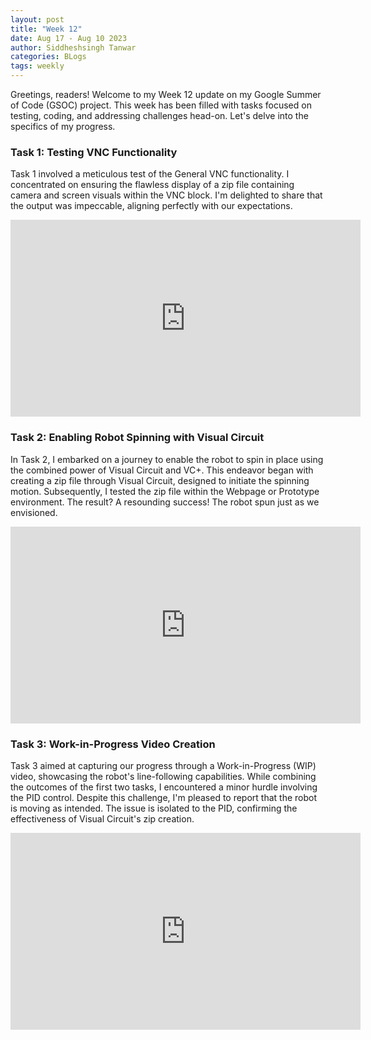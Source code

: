 ```yaml
---
layout: post
title: "Week 12"
date: Aug 17 - Aug 10 2023
author: Siddheshsingh Tanwar
categories: BLogs
tags: weekly
---
```


Greetings, readers! Welcome to my Week 12 update on my Google Summer of Code (GSOC) project. This week has been filled with tasks focused on testing, coding, and addressing challenges head-on. Let's delve into the specifics of my progress.

### Task 1: Testing VNC Functionality
Task 1 involved a meticulous test of the General VNC functionality. I concentrated on ensuring the flawless display of a zip file containing camera and screen visuals within the VNC block. I'm delighted to share that the output was impeccable, aligning perfectly with our expectations.
<iframe width="560" height="315" src="https://www.youtube.com/embed/n15poXMcIAg" title="YouTube video player" frameborder="0" allow="accelerometer; autoplay; clipboard-write; encrypted-media; gyroscope; picture-in-picture; web-share" allowfullscreen></iframe>

### Task 2: Enabling Robot Spinning with Visual Circuit
In Task 2, I embarked on a journey to enable the robot to spin in place using the combined power of Visual Circuit and VC+. This endeavor began with creating a zip file through Visual Circuit, designed to initiate the spinning motion. Subsequently, I tested the zip file within the Webpage or Prototype environment. The result? A resounding success! The robot spun just as we envisioned.
<iframe width="560" height="315" src="https://www.youtube.com/embed/RBlDoH7XIPs" title="YouTube video player" frameborder="0" allow="accelerometer; autoplay; clipboard-write; encrypted-media; gyroscope; picture-in-picture; web-share" allowfullscreen></iframe>

### Task 3: Work-in-Progress Video Creation
Task 3 aimed at capturing our progress through a Work-in-Progress (WIP) video, showcasing the robot's line-following capabilities. While combining the outcomes of the first two tasks, I encountered a minor hurdle involving the PID control. Despite this challenge, I'm pleased to report that the robot is moving as intended. The issue is isolated to the PID, confirming the effectiveness of Visual Circuit's zip creation.
<iframe width="560" height="315" src="https://www.youtube.com/embed/H-osIHo5NLM" title="YouTube video player" frameborder="0" allow="accelerometer; autoplay; clipboard-write; encrypted-media; gyroscope; picture-in-picture; web-share" allowfullscreen></iframe>